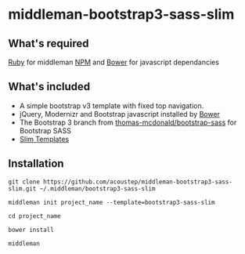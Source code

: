 # middleman-bootstrap3-sass-slim

## What's required

[Ruby](https://www.ruby-lang.org/) for middleman
[NPM](https://npmjs.org) and [Bower](http://bower.io) for javascript dependancies

## What's included

* A simple bootstrap v3 template with fixed top navigation.
* jQuery, Modernizr and Bootstrap javascript installed by [Bower](http://bower.io)
* The Bootstrap 3 branch from [thomas-mcdonald/bootstrap-sass](https://github.com/thomas-mcdonald/bootstrap-sass) for Bootstrap SASS
* [Slim Templates](http://slim-lang.com)

## Installation

```
git clone https://github.com/acoustep/middleman-bootstrap3-sass-slim.git ~/.middleman/bootstrap3-sass-slim

middleman init project_name --template=bootstrap3-sass-slim

cd project_name

bower install

middleman
```

